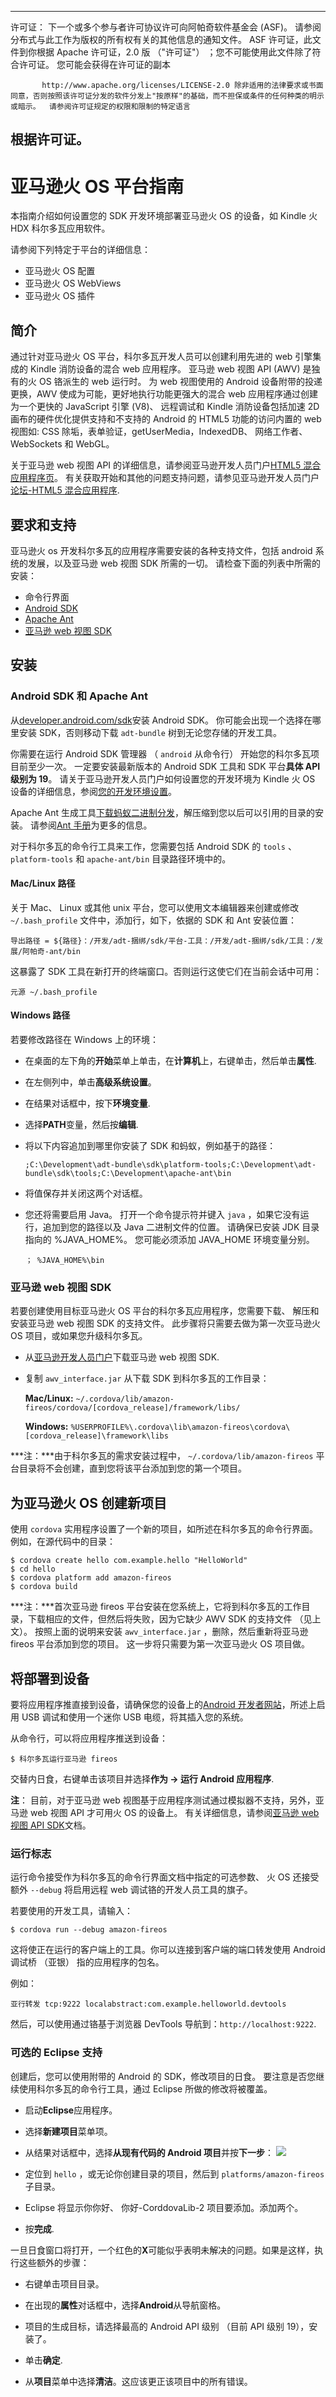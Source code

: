 ---

许可证： 下一个或多个参与者许可协议许可向阿帕奇软件基金会 (ASF)。 请参阅分布式与此工作为版权的所有权有关的其他信息的通知文件。 ASF 许可证，此文件到你根据 Apache 许可证，2.0 版 （"许可证"） ；您不可能使用此文件除了符合许可证。 您可能会获得在许可证的副本

           http://www.apache.org/licenses/LICENSE-2.0 除非适用的法律要求或书面同意，否则按照该许可证分发的软件分发上"按原样"的基础，而不担保或条件的任何种类的明示或暗示。  请参阅许可证规定的权限和限制的特定语言
    

## 根据许可证。

# 亚马逊火 OS 平台指南

本指南介绍如何设置您的 SDK 开发环境部署亚马逊火 OS 的设备，如 Kindle 火 HDX 科尔多瓦应用软件。

请参阅下列特定于平台的详细信息：

*   亚马逊火 OS 配置
*   亚马逊火 OS WebViews
*   亚马逊火 OS 插件

## 简介

通过针对亚马逊火 OS 平台，科尔多瓦开发人员可以创建利用先进的 web 引擎集成的 Kindle 消防设备的混合 web 应用程序。 亚马逊 web 视图 API (AWV) 是独有的火 OS 铬派生的 web 运行时。 为 web 视图使用的 Android 设备附带的投递更换，AWV 使成为可能，更好地执行功能更强大的混合 web 应用程序通过创建为一个更快的 JavaScript 引擎 (V8)、 远程调试和 Kindle 消防设备包括加速 2D 画布的硬件优化提供支持和不支持的 Android 的 HTML5 功能的访问内置的 web 视图如: CSS 除垢，表单验证，getUserMedia，IndexedDB、 网络工作者、 WebSockets 和 WebGL。

关于亚马逊 web 视图 API 的详细信息，请参阅亚马逊开发人员门户[HTML5 混合应用程序页][1]。 有关获取开始和其他的问题支持问题，请参见亚马逊开发人员门户[论坛-HTML5 混合应用程序][2].

 [1]: https://developer.amazon.com/public/solutions/platforms/android-fireos/docs/building-and-testing-your-hybrid-app
 [2]: http://forums.developer.amazon.com/forums/category.jspa?categoryID=41

## 要求和支持

亚马逊火 os 开发科尔多瓦的应用程序需要安装的各种支持文件，包括 android 系统的发展，以及亚马逊 web 视图 SDK 所需的一切。 请检查下面的列表中所需的安装：

*   命令行界面
*   [Android SDK][3]
*   [Apache Ant][4]
*   [亚马逊 web 视图 SDK][1]

 [3]: http://developer.android.com/sdk/
 [4]: http://ant.apache.org

## 安装

### Android SDK 和 Apache Ant

从[developer.android.com/sdk][3]安装 Android SDK。 你可能会出现一个选择在哪里安装 SDK，否则移动下载 `adt-bundle` 树到无论您存储的开发工具。

你需要在运行 Android SDK 管理器 （ `android` 从命令行） 开始您的科尔多瓦项目前至少一次。 一定要安装最新版本的 Android SDK 工具和 SDK 平台**具体 API 级别为 19**。 请关于亚马逊开发人员门户如何设置您的开发环境为 Kindle 火 OS 设备的详细信息，参阅[您的开发环境设置][5]。

 [5]: https://developer.amazon.com/public/resources/development-tools/ide-tools/tech-docs/01-setting-up-your-development-environment

Apache Ant 生成工具[下载蚂蚁二进制分发][6]，解压缩到您以后可以引用的目录的安装。 请参阅[Ant 手册][7]为更多的信息。

 [6]: http://ant.apache.org/bindownload.cgi
 [7]: http://ant.apache.org/manual/index.html

对于科尔多瓦的命令行工具来工作，您需要包括 Android SDK 的 `tools` 、 `platform-tools` 和 `apache-ant/bin` 目录路径环境中的。

#### Mac/Linux 路径

关于 Mac、 Linux 或其他 unix 平台，您可以使用文本编辑器来创建或修改 `~/.bash_profile` 文件中，添加行，如下，依据的 SDK 和 Ant 安装位置：

    导出路径 = ${路径}：/开发/adt-捆绑/sdk/平台-工具：/开发/adt-捆绑/sdk/工具：/发展/阿帕奇-ant/bin
    

这暴露了 SDK 工具在新打开的终端窗口。否则运行这使它们在当前会话中可用：

    元源 ~/.bash_profile
    

#### Windows 路径

若要修改路径在 Windows 上的环境：

*   在桌面的左下角的**开始**菜单上单击，在**计算机**上，右键单击，然后单击**属性**.

*   在左侧列中，单击**高级系统设置**。

*   在结果对话框中，按下**环境变量**.

*   选择**PATH**变量，然后按**编辑**.

*   将以下内容追加到哪里你安装了 SDK 和蚂蚁，例如基于的路径：
    
        ;C:\Development\adt-bundle\sdk\platform-tools;C:\Development\adt-bundle\sdk\tools;C:\Development\apache-ant\bin
        

*   将值保存并关闭这两个对话框。

*   您还将需要启用 Java。 打开一个命令提示符并键入 `java` ，如果它没有运行，追加到您的路径以及 Java 二进制文件的位置。 请确保已安装 JDK 目录指向的 %JAVA\_HOME%。 您可能必须添加 JAVA\_HOME 环境变量分别。
    
        ； %JAVA_HOME%\bin
        

### 亚马逊 web 视图 SDK

若要创建使用目标亚马逊火 OS 平台的科尔多瓦应用程序，您需要下载、 解压和安装亚马逊 web 视图 SDK 的支持文件。 此步骤将只需要去做为第一次亚马逊火 OS 项目，或如果您升级科尔多瓦。

*   从[亚马逊开发人员门户][1]下载亚马逊 web 视图 SDK.

*   复制 `awv_interface.jar` 从下载 SDK 到科尔多瓦的工作目录：
    
    **Mac/Linux:** `~/.cordova/lib/amazon-fireos/cordova/[cordova_release]/framework/libs/`
    
    **Windows:** `%USERPROFILE%\.cordova\lib\amazon-fireos\cordova\[cordova_release]\framework\libs`

***注：***由于科尔多瓦的需求安装过程中， `~/.cordova/lib/amazon-fireos` 平台目录将不会创建，直到您将该平台添加到您的第一个项目。

## 为亚马逊火 OS 创建新项目

使用 `cordova` 实用程序设置了一个新的项目，如所述在科尔多瓦的命令行界面。例如，在源代码中的目录：

    $ cordova create hello com.example.hello "HelloWorld"
    $ cd hello
    $ cordova platform add amazon-fireos
    $ cordova build
    

***注：***首次亚马逊 fireos 平台安装在您系统上，它将到科尔多瓦的工作目录，下载相应的文件，但然后将失败，因为它缺少 AWV SDK 的支持文件 （见上文）。 按照上面的说明来安装 `awv_interface.jar` ，删除，然后重新将亚马逊 fireos 平台添加到您的项目。 这一步将只需要为第一次亚马逊火 OS 项目做。

## 将部署到设备

要将应用程序推直接到设备，请确保您的设备上的[Android 开发者网站][8]，所述上启用 USB 调试和使用一个迷你 USB 电缆，将其插入您的系统。

 [8]: http://developer.android.com/tools/device.html

从命令行，可以将应用程序推送到设备：

    $ 科尔多瓦运行亚马逊 fireos
    

交替内日食，右键单击该项目并选择**作为 → 运行 Android 应用程序**.

**注**： 目前，对于亚马逊 web 视图基于应用程序测试通过模拟器不支持，另外，亚马逊 web 视图 API 才可用火 OS 的设备上。 有关详细信息，请参阅[亚马逊 web 视图 API SDK][1]文档。

### 运行标志

运行命令接受作为科尔多瓦的命令行界面文档中指定的可选参数、 火 OS 还接受额外 `--debug` 将启用远程 web 调试铬的开发人员工具的旗子。

若要使用的开发工具，请输入：

    $ cordova run --debug amazon-fireos
    

这将使正在运行的客户端上的工具。你可以连接到客户端的端口转发使用 Android 调试桥 （亚银） 指的应用程序的包名。

例如：

    亚行转发 tcp:9222 localabstract:com.example.helloworld.devtools
    

然后，可以使用通过铬基于浏览器 DevTools 导航到：`http://localhost:9222`.

### 可选的 Eclipse 支持

创建后，您可以使用附带的 Android 的 SDK，修改项目的日食。 要注意是否您继续使用科尔多瓦的命令行工具，通过 Eclipse 所做的修改将被覆盖。

*   启动**Eclipse**应用程序。

*   选择**新建项目**菜单项。

*   从结果对话框中，选择**从现有代码的 Android 项目**并按**下一步**： ![][9]

*   定位到 `hello` ，或无论你创建目录的项目，然后到 `platforms/amazon-fireos` 子目录。

*   Eclipse 将显示你你好、 你好-CorddovaLib-2 项目要添加。添加两个。

*   按**完成**.

 [9]: img/guide/platforms//eclipse_new_project.png

一旦日食窗口将打开，一个红色的**X**可能似乎表明未解决的问题。如果是这样，执行这些额外的步骤：

*   右键单击项目目录。

*   在出现的**属性**对话框中，选择**Android**从导航窗格。

*   项目的生成目标，请选择最高的 Android API 级别 （目前 API 级别 19），安装了。

*   单击**确定**.

*   从**项目**菜单中选择**清洁**。这应该更正该项目中的所有错误。